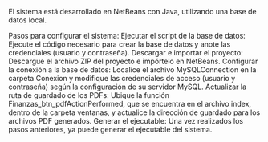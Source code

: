 El sistema está desarrollado en NetBeans con Java, utilizando una base de datos local.

Pasos para configurar el sistema:
  Ejecutar el script de la base de datos:
    Ejecute el código necesario para crear la base de datos y anote las credenciales (usuario y contraseña).
  Descargar e importar el proyecto:
    Descargue el archivo ZIP del proyecto e impórtelo en NetBeans.
  Configurar la conexión a la base de datos:
    Localice el archivo MySQLConnection en la carpeta Conexion y modifique las credenciales de acceso (usuario y contraseña) según la configuración de su servidor MySQL.
  Actualizar la ruta de guardado de los PDFs:
    Ubique la función Finanzas_btn_pdfActionPerformed, que se encuentra en el archivo index, dentro de la carpeta ventanas, y actualice la dirección de guardado para los archivos PDF generados.
  Generar el ejecutable:
    Una vez realizados los pasos anteriores, ya puede generar el ejecutable del sistema.
  
